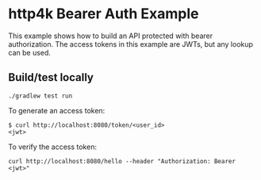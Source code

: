 # http4k Bearer Auth Example
This example shows how to build an API protected with bearer authorization.
The access tokens in this example are JWTs, but any lookup can be used.

## Build/test locally

```shell script
./gradlew test run
```

To generate an access token:
```shell script
$ curl http://localhost:8080/token/<user_id>
<jwt>
```

To verify the access token:
```shell script
curl http://localhost:8080/hello --header "Authorization: Bearer <jwt>"
```

